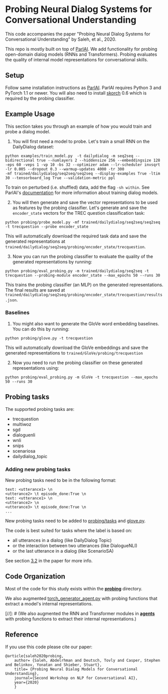 # Probing Neural Dialog Systems for Conversational Understanding
This code accompanies the paper "Probing Neural Dialog Systems for Conversational Understanding" by Saleh, et al., 2020. 

This repo is mostly built on top of [ParlAI](https://parl.ai/). We add functionality for probing open-domain dialog models (RNNs and Transformers). 
Probing evaluates the quality of internal model representations for conversational skills. 

## Setup

Follow same installation instructions as [ParlAI](https://github.com/facebookresearch/ParlAI/tree/d510bc2e10633d5204e1957a6c98cf30aa1be10d). ParlAI requires Python 3 and PyTorch 1.1 or newer. 
You will also need to install [skorch](https://github.com/skorch-dev/skorch/tree/14f374db158ec7a7f4770a2fa9b02b8016d2d6ff) 0.6 which is required by the probing classifier.  

## Example Usage

This section takes you through an example of how you would train and probe a dialog model. 

1. You will first need a model to probe. Let's train a small RNN on the DailyDialog dataset:

```
python examples/train_model.py  -t dailydialog -m seq2seq --bidirectional true --numlayers 2 --hiddensize 256 --embeddingsize 128 
-eps 60 -veps 1 -vp 10 -bs 32 --optimizer adam --lr-scheduler invsqrt -lr 0.005 --dropout 0.3 --warmup-updates 4000 -tr 300 
-mf trained/dailydialog/seq2seq/seq2seq --display-examples True -ltim 30 --tensorboard_log True --validation-metric ppl
```

To train on perturbed (i.e. shuffled) data, add the flag ``-sh within``. See ParlAI's [documentation](http://parl.ai.s3-website.us-east-2.amazonaws.com/docs/index.html) for more information about training dialog models. 

2. You will then generate and save the vector representations to be used as features by the probing classifier. 
Let's generate and save the ``encoder_state`` vectors for the TREC question classification task:

```
python probing/probe_model.py -mf trained/dailydialog/seq2seq/seq2seq -t trecquestion --probe encoder_state 
```
This will automatically download the required task data and save the generated representations at ``trained/dailydialog/seq2seq/probing/encoder_state/trecquestion``.

3. Now you can run the probing classifier to evaluate the quality of the generated representations by running:

```
python probing/eval_probing.py -m trained/dailydialog/seq2seq -t trecquestion --probing-module encoder_state --max_epochs 50 --runs 30
```
This trains the probing classifier (an MLP) on the generated representations. The final results are saved at ``trained/dailydialog/seq2seq/probing/encoder_state/trecquestion/results.json``. 

### Baselines

1. You might also want to generate the GloVe word embedding baselines. You can do this by running:

```
python probing/glove.py -t trecquestion
```
This will automatically download the GloVe embeddings and save the generated representations to ``trained/GloVe/probing/trecquestion``

2. Now you need to run the probing classifier on these generated representations using:

```
python probing/eval_probing.py -m GloVe -t trecquestion --max_epochs 50 --runs 30
```

## Probing tasks
The supported probing tasks are:

* trecquestion 
* multiwoz
* sgd
* dialoguenli
* wnli
* snips
* scenariosa
* dailydialog_topic

### Adding new probing tasks
New probing tasks need to be in the following format:
```
text: <utterance1> \n
<utterance2> \t episode_done:True \n  
text: <utterance1> \n
<utterance2> \n
<utterance3> \t episode_done:True \n 
... 
```
New probing tasks need to be added to [probing/tasks](./probing/tasks) 
and [glove.py](./probing/glove.py).

The code is best suited for tasks where the label is based on:
* all utterances in a dialog (like DailyDialog Topic)
* or the interaction between two utterances (like DialogueNLI)
* or the last utterance in a dialog (like ScenarioSA)

See section [3.2]() in the paper for more info. 


## Code Organization

Most of the code for this study exists within the [**probing**](./probing) directory. 

We also augmented [torch_generator_agent.py](./parlai/core/torch_generator_agent.py) with probing functions that extract a model's internal representations. 

[//]: # (We also augmented the RNN and Transformer modules in [**agents**](./parlai/agents) with probing functions to extract their internal representations.)  


## Reference

If you use this code please cite our paper:
```
@article{saleh2020probing,
    author= {Saleh, Abdelrhman and Deutsch, Tovly and Casper, Stephen and Belinkov, Yonatan and Shieber, Stuart},
    title= {Probing Neural Dialog Models for Conversational Understanding},
    journal={Second Workshop on NLP for Conversational AI},
    year={2020}
    }
```

